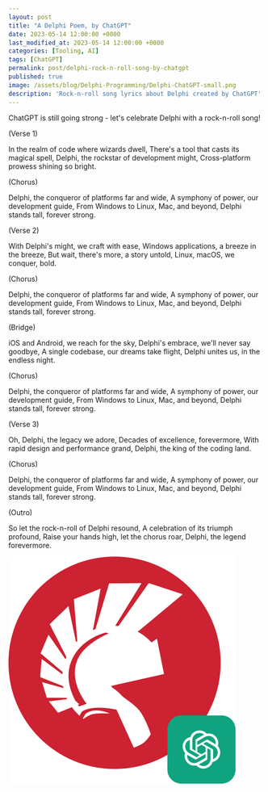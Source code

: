```yaml
---
layout: post
title: "A Delphi Poem, by ChatGPT"
date: 2023-05-14 12:00:00 +0000
last_modified_at: 2023-05-14 12:00:00 +0000
categories: [Tooling, AI]
tags: [ChatGPT]
permalink: post/delphi-rock-n-roll-song-by-chatgpt
published: true
image: /assets/blog/Delphi-Programming/Delphi-ChatGPT-small.png
description: 'Rock-n-roll song lyrics about Delphi created by ChatGPT'
---
```

ChatGPT is still going strong - let's celebrate Delphi with a rock-n-roll song!

(Verse 1)

In the realm of code where wizards dwell, There's a tool that casts its magical spell, Delphi, the rockstar of development might, Cross-platform prowess shining so bright.

(Chorus)

Delphi, the conqueror of platforms far and wide, A symphony of power, our development guide, From Windows to Linux, Mac, and beyond, Delphi stands tall, forever strong.

(Verse 2)

With Delphi's might, we craft with ease, Windows applications, a breeze in the breeze, But wait, there's more, a story untold, Linux, macOS, we conquer, bold.

(Chorus)

Delphi, the conqueror of platforms far and wide, A symphony of power, our development guide, From Windows to Linux, Mac, and beyond, Delphi stands tall, forever strong.

(Bridge)

iOS and Android, we reach for the sky, Delphi's embrace, we'll never say goodbye, A single codebase, our dreams take flight, Delphi unites us, in the endless night.

(Chorus)

Delphi, the conqueror of platforms far and wide, A symphony of power, our development guide, From Windows to Linux, Mac, and beyond, Delphi stands tall, forever strong.

(Verse 3)

Oh, Delphi, the legacy we adore, Decades of excellence, forevermore, With rapid design and performance grand, Delphi, the king of the coding land.

(Chorus)

Delphi, the conqueror of platforms far and wide, A symphony of power, our development guide, From Windows to Linux, Mac, and beyond, Delphi stands tall, forever strong.

(Outro)

So let the rock-n-roll of Delphi resound, A celebration of its triumph profound, Raise your hands high, let the chorus roar, Delphi, the legend forevermore.

![Delphi Logo combined with ChatGPT logo](/assets/blog/Delphi-Programming/Delphi-ChatGPT.png)
